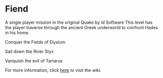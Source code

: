# Fiend
A single player mission in the original Quake by id Software
This level has the player traverse through the ancient Greek underworld to confront Hades in his home.

Conquer the Fields of Elysium

Sail down the River Styx

Vanquish the evil of Tartarus

For more information, click [here](https://github.com/Kobakat/Fiend/wiki) to visit the wiki.
